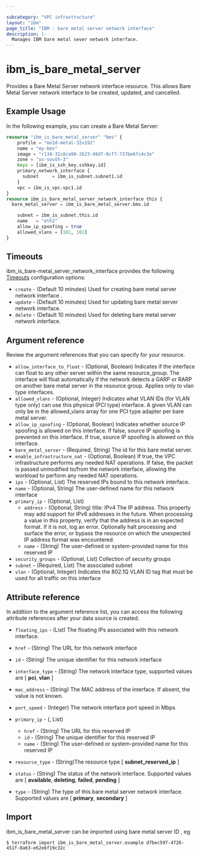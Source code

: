 ```yaml
---

subcategory: "VPC infrastructure"
layout: "ibm"
page_title: "IBM : bare metal server network interface"
description: |-
  Manages IBM bare metal sever network interface.
---
```


# ibm\_is_bare_metal_server

Provides a Bare Metal Server  network interface resource. This allows Bare Metal Server  network interface to be created, updated, and cancelled.


## Example Usage

In the following example, you can create a Bare Metal Server:

```terraform
resource "ibm_is_bare_metal_server" "bms" {
    profile = "mx2d-metal-32x192"
    name = "my-bms"
    image = "r134-31c8ca90-2623-48d7-8cf7-737be6fc4c3e"
    zone = "us-south-3"
    keys = [ibm_is_ssh_key.sshkey.id]
    primary_network_interface {
      subnet     = ibm_is_subnet.subnet1.id
    }
    vpc = ibm_is_vpc.vpc1.id
}
resource ibm_is_bare_metal_server_network_interface this {
  bare_metal_server = ibm_is_bare_metal_server.bms.id

    subnet = ibm_is_subnet.this.id
    name   = "eth2"
    allow_ip_spoofing = true
    allowed_vlans = [101, 102]
}
```

## Timeouts

ibm_is_bare-metal_server_network_interface provides the following [Timeouts](https://www.terraform.io/docs/configuration/resources.html#timeouts) configuration options:

* `create` - (Default 10 minutes) Used for creating bare metal server network interface .
* `update` - (Default 10 minutes) Used for updating bare metal server network interface.
* `delete` - (Default 10 minutes) Used for deleting bare metal server network interface.


## Argument reference
Review the argument references that you can specify for your resource. 

- `allow_interface_to_float` - (Optional, Boolean) Indicates if the interface can float to any other server within the same resource_group. The interface will float automatically if the network detects a GARP or RARP on another bare metal server in the resource group. Applies only to vlan type interfaces.
- `allowed_vlans` - (Optional, Integer) Indicates what VLAN IDs (for VLAN type only) can use this physical (PCI type) interface. A given VLAN can only be in the allowed_vlans array for one PCI type adapter per bare metal server.
- `allow_ip_spoofing` - (Optional, Boolean) Indicates whether source IP spoofing is allowed on this interface. If false, source IP spoofing is prevented on this interface. If true, source IP spoofing is allowed on this interface.
- `bare_metal_server` - (Required, String) The id for this bare metal server.
- `enable_infrastructure_nat` - (Optional, Boolean) If true, the VPC infrastructure performs any needed NAT operations. If false, the packet is passed unmodified to/from the network interface, allowing the workload to perform any needed NAT operations.
- `ips` - (Optional, List) The reserved IPs bound to this network interface.
- `name` - (Optional, String) The user-defined name for this network interface
- `primary_ip` - (Optional, List)
	- `address` - (Optional, String) title: IPv4 The IP address. This property may add support for IPv6 addresses in the future. When processing a value in this property, verify that the address is in an expected format. If it is not, log an error. Optionally halt processing and surface the error, or bypass the resource on which the unexpected IP address format was encountered.
	- `name` - (String) The user-defined or system-provided name for this reserved IP
- `security_groups` - (Optional, List) Collection of security groups
- `subnet` - (Required, List) The associated subnet
- `vlan` - (Optional, Integer) Indicates the 802.1Q VLAN ID tag that must be used for all traffic on this interface

## Attribute reference
In addition to the argument reference list, you can access the following attribute references after your data source is created. 

- `floating_ips` - (List) The floating IPs associated with this network interface.
- `href` - (String) The URL for this network interface
- `id` - (String) The unique identifier for this network interface
- `interface_type` - (String) The network interface type, supported values are [ **pci**, **vlan** ]
- `mac_address` - (String) The MAC address of the interface. If absent, the value is not known.
- `port_speed` - (Integer) The network interface port speed in Mbps
- `primary_ip` - (, List)

	- `href` - (String) The URL for this reserved IP
	- `id` - (String) The unique identifier for this reserved IP
	- `name` - (String) The user-defined or system-provided name for this reserved IP
- `resource_type` - (String)The resource type [ **subnet_reserved_ip** ]
- `status` - (String) The status of the network interface. Supported values are [ **available**, **deleting**, **failed**, **pending** ]
- `type` - (String) The type of this bare metal server network interface. Supported values are [ **primary**, **secondary** ]



## Import

ibm_is_bare_metal_server can be imported using bare metal server ID , eg

```
$ terraform import ibm_is_bare_metal_server.example d7bec597-4726-451f-8a63-e62e6f19c32c
```

